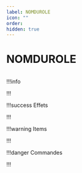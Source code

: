 ```yaml
---
label: NOMDUROLE
icon: ""
order: 
hidden: true
---
```


# NOMDUROLE

```txt

```

!!!info 

!!!

!!!success Effets

!!!

!!!warning Items

!!!

!!!danger Commandes

!!!
